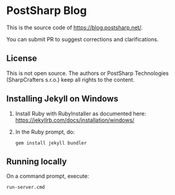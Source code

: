 # PostSharp Blog

This is the source code of https://blog.postsharp.net/.

You can submit PR to suggest corrections and clarifications.

## License 

This is not open source. The authors or PostSharp Technologies (SharpCrafters s.r.o.) keep all rights to the content.

## Installing Jekyll on Windows
1. Install Ruby with RubyInstaller as documented here: https://jekyllrb.com/docs/installation/windows/
2. In the Ruby prompt, do: 

   ```
   gem install jekyll bundler
   ```

## Running locally

On a command prompt, execute:

```
run-server.cmd
```



  
